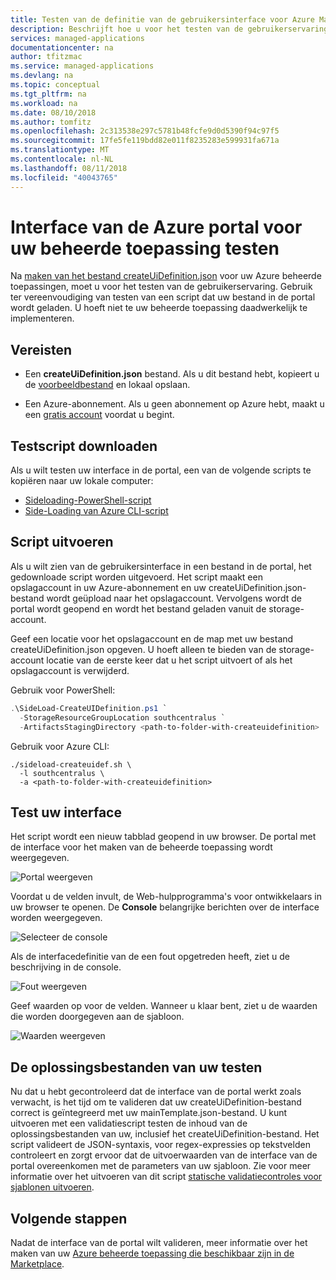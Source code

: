 ```yaml
---
title: Testen van de definitie van de gebruikersinterface voor Azure Managed Applications | Microsoft Docs
description: Beschrijft hoe u voor het testen van de gebruikerservaring voor het maken van uw Azure beheerde toepassingen via de portal.
services: managed-applications
documentationcenter: na
author: tfitzmac
ms.service: managed-applications
ms.devlang: na
ms.topic: conceptual
ms.tgt_pltfrm: na
ms.workload: na
ms.date: 08/10/2018
ms.author: tomfitz
ms.openlocfilehash: 2c313538e297c5781b48fcfe9d0d5390f94c97f5
ms.sourcegitcommit: 17fe5fe119bdd82e011f8235283e599931fa671a
ms.translationtype: MT
ms.contentlocale: nl-NL
ms.lasthandoff: 08/11/2018
ms.locfileid: "40043765"
---
```

# <a name="test-azure-portal-interface-for-your-managed-application"></a>Interface van de Azure portal voor uw beheerde toepassing testen
Na [maken van het bestand createUiDefinition.json](create-uidefinition-overview.md) voor uw Azure beheerde toepassingen, moet u voor het testen van de gebruikerservaring. Gebruik ter vereenvoudiging van testen van een script dat uw bestand in de portal wordt geladen. U hoeft niet te uw beheerde toepassing daadwerkelijk te implementeren.

## <a name="prerequisites"></a>Vereisten

* Een **createUiDefinition.json** bestand. Als u dit bestand hebt, kopieert u de [voorbeeldbestand](https://github.com/Azure/azure-quickstart-templates/blob/master/test/template-validation-tests/sample-template/createUIDefinition.json) en lokaal opslaan.

* Een Azure-abonnement. Als u geen abonnement op Azure hebt, maakt u een [gratis account](https://azure.microsoft.com/free/) voordat u begint.

## <a name="download-test-script"></a>Testscript downloaden

Als u wilt testen uw interface in de portal, een van de volgende scripts te kopiëren naar uw lokale computer:

* [Sideloading-PowerShell-script](https://github.com/Azure/azure-quickstart-templates/blob/master/SideLoad-CreateUIDefinition.ps1)
* [Side-Loading van Azure CLI-script](https://github.com/Azure/azure-quickstart-templates/blob/master/sideload-createuidef.sh)

## <a name="run-script"></a>Script uitvoeren

Als u wilt zien van de gebruikersinterface in een bestand in de portal, het gedownloade script worden uitgevoerd. Het script maakt een opslagaccount in uw Azure-abonnement en uw createUiDefinition.json-bestand wordt geüpload naar het opslagaccount. Vervolgens wordt de portal wordt geopend en wordt het bestand geladen vanuit de storage-account.

Geef een locatie voor het opslagaccount en de map met uw bestand createUiDefinition.json opgeven. U hoeft alleen te bieden van de storage-account locatie van de eerste keer dat u het script uitvoert of als het opslagaccount is verwijderd.

Gebruik voor PowerShell:

```powershell
.\SideLoad-CreateUIDefinition.ps1 `
  -StorageResourceGroupLocation southcentralus `
  -ArtifactsStagingDirectory <path-to-folder-with-createuidefinition>
```

Gebruik voor Azure CLI:

```azurecli
./sideload-createuidef.sh \
  -l southcentralus \
  -a <path-to-folder-with-createuidefinition>
```

## <a name="test-your-interface"></a>Test uw interface

Het script wordt een nieuw tabblad geopend in uw browser. De portal met de interface voor het maken van de beheerde toepassing wordt weergegeven.

![Portal weergeven](./media/test-createuidefinition/view-portal.png)

Voordat u de velden invult, de Web-hulpprogramma's voor ontwikkelaars in uw browser te openen. De **Console** belangrijke berichten over de interface worden weergegeven.

![Selecteer de console](./media/test-createuidefinition/select-console.png)

Als de interfacedefinitie van de een fout opgetreden heeft, ziet u de beschrijving in de console.

![Fout weergeven](./media/test-createuidefinition/show-error.png)

Geef waarden op voor de velden. Wanneer u klaar bent, ziet u de waarden die worden doorgegeven aan de sjabloon.

![Waarden weergeven](./media/test-createuidefinition/show-json.png)

## <a name="test-your-solution-files"></a>De oplossingsbestanden van uw testen

Nu dat u hebt gecontroleerd dat de interface van de portal werkt zoals verwacht, is het tijd om te valideren dat uw createUiDefinition-bestand correct is geïntegreerd met uw mainTemplate.json-bestand. U kunt uitvoeren met een validatiescript testen de inhoud van de oplossingsbestanden van uw, inclusief het createUiDefinition-bestand. Het script valideert de JSON-syntaxis, voor regex-expressies op tekstvelden controleert en zorgt ervoor dat de uitvoerwaarden van de interface van de portal overeenkomen met de parameters van uw sjabloon. Zie voor meer informatie over het uitvoeren van dit script [statische validatiecontroles voor sjablonen uitvoeren](https://github.com/Azure/azure-quickstart-templates/tree/master/test/template-validation-tests).

## <a name="next-steps"></a>Volgende stappen

Nadat de interface van de portal wilt valideren, meer informatie over het maken van uw [Azure beheerde toepassing die beschikbaar zijn in de Marketplace](publish-marketplace-app.md).
